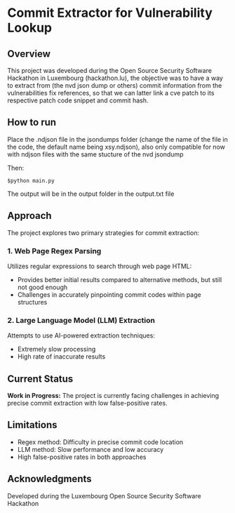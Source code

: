 # Commit Extractor for Vulnerability Lookup

## Overview

This project was developed during the Open Source Security Software Hackathon in Luxembourg (hackathon.lu), the objective was to have a way to extract from (the nvd json dump or others) commit information from the vulnerabilities fix references, so that we can latter link a cve patch to its respective patch code snippet and commit hash.

## How to run

Place the .ndjson file in the jsondumps folder (change the name of the file in the code, the default name being xsy.ndjson), also only compatible for now with ndjson files with the same stucture of the nvd jsondump

Then:

    $python main.py

The output will be in the output folder in the output.txt file

## Approach

The project explores two primary strategies for commit extraction:

### 1. Web Page Regex Parsing

Utilizes regular expressions to search through web page HTML:
- Provides better initial results compared to alternative methods, but still not good enough
- Challenges in accurately pinpointing commit codes within page structures

### 2. Large Language Model (LLM) Extraction

Attempts to use AI-powered extraction techniques:
- Extremely slow processing
- High rate of inaccurate results

## Current Status

**Work in Progress:** The project is currently facing challenges in achieving precise commit extraction with low false-positive rates.

## Limitations

- Regex method: Difficulty in precise commit code location
- LLM method: Slow performance and low accuracy
- High false-positive rates in both approaches

## Acknowledgments

Developed during the Luxembourg Open Source Security Software Hackathon